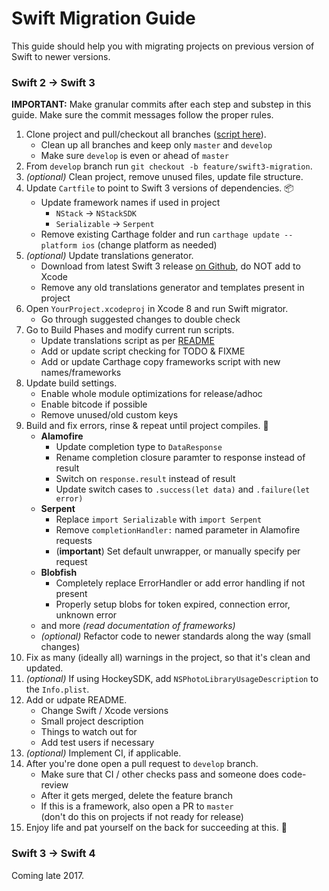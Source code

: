 # Swift Migration Guide

This guide should help you with migrating projects on previous version of Swift to newer versions.

### Swift 2 → Swift 3

**IMPORTANT:** Make granular commits after each step and substep in this guide. Make sure the commit messages follow the proper rules.

1. Clone project and pull/checkout all branches ([script here](http://stackoverflow.com/a/21189710/1001803)).
    - Clean up all branches and keep only `master` and `develop`
    - Make sure `develop` is even or ahead of `master`
2. From `develop` branch run `git checkout -b feature/swift3-migration`.
3. *(optional)* Clean project, remove unused files, update file structure.
4. Update `Cartfile` to point to Swift 3 versions of dependencies. 📦 
    - Update framework names if used in project
        - `NStack` → `NStackSDK`
        - `Serializable` → `Serpent`
    - Remove existing Carthage folder and run `carthage update --platform ios` (change platform as needed)
5. *(optional)* Update translations generator.
    - Download from latest Swift 3 release [on Github](https://github.com/nodes-ios/nstack-translations-generator/releases), do NOT add to Xcode
    - Remove any old translations generator and templates present in project
6. Open `YourProject.xcodeproj` in Xcode 8 and run Swift migrator.
    - Go through suggested changes to double check
7. Go to Build Phases and modify current run scripts.
    - Update translations script as per [README](https://github.com/nodes-ios/nstack-translations-generator)
    - Add or update script checking for TODO & FIXME
    - Add or update Carthage copy frameworks script with new names/frameworks
8. Update build settings.
    - Enable whole module optimizations for release/adhoc
    - Enable bitcode if possible
    - Remove unused/old custom keys
9. Build and fix errors, rinse & repeat until project compiles. 😬
    - **Alamofire** 
	    - Update completion type to `DataResponse`
	    - Rename completion closure paramter to response instead of result
	    - Switch on `response.result` instead of result
	    - Update switch cases to `.success(let data)` and `.failure(let error)`
    - **Serpent**
	    - Replace `import Serializable` with `import Serpent`
	    - Remove `completionHandler:` named parameter in Alamofire requests
	    - (**important**) Set default unwrapper, or manually specify per request
    - **Blobfish**
	    - Completely replace ErrorHandler or add error handling if not present
	    - Properly setup blobs for token expired, connection error, unknown error
    - and more *(read documentation of frameworks)*
    - *(optional)* Refactor code to newer standards along the way (small changes)
10. Fix as many (ideally all) warnings in the project, so that it's clean and updated. 
11. *(optional)* If using HockeySDK, add `NSPhotoLibraryUsageDescription` to the `Info.plist`.
12. Add or udpate README.
    - Change Swift / Xcode versions
    - Small project description
    - Things to watch out for
    - Add test users if necessary 
13. *(optional)* Implement CI, if applicable.
14. After you're done open a pull request to `develop` branch.
	- Make sure that CI / other checks pass and someone does code-review
	- After it gets merged, delete the feature branch
	- If this is a framework, also open a PR to `master`  
	  (don't do this on projects if not ready for release)
15. Enjoy life and pat yourself on the back for succeeding at this. 🎉

### Swift 3 → Swift 4

Coming late 2017.